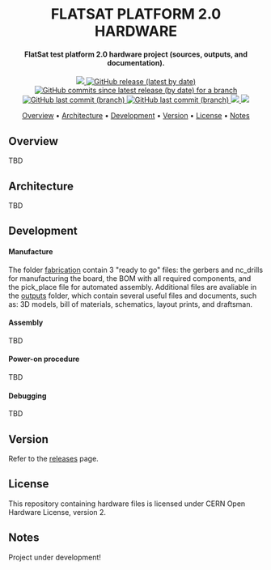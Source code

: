 <h1 align="center">
    FLATSAT PLATFORM 2.0 HARDWARE
    <br>
</h1>

<h4 align="center">FlatSat test platform 2.0 hardware project (sources, outputs, and documentation).</h4>

<p align="center">
    <a href="https://github.com/spacelab-ufsc/spacelab#versioning">
        <img src="https://img.shields.io/badge/status-in%20development-red?style=for-the-badge">
    </a>
    <a href="https://github.com/spacelab-ufsc/flatsat-platform2/releases">
        <img alt="GitHub release (latest by date)" src="https://img.shields.io/github/v/release/spacelab-ufsc/flatsat-platform2?style=for-the-badge">
    </a>
    <a href="https://github.com/spacelab-ufsc/flatsat-platform2/releases">
        <img alt="GitHub commits since latest release (by date) for a branch" src="https://img.shields.io/github/commits-since/spacelab-ufsc/flatsat-platform2/latest/dev_hardware?style=for-the-badge">
    </a>
    <a href="https://github.com/spacelab-ufsc/flatsat-platform2/commits/master">
        <img alt="GitHub last commit (branch)" src="https://img.shields.io/github/last-commit/spacelab-ufsc/flatsat-platform2/dev_hardware?style=for-the-badge">
    </a>
    <a href="https://github.com/spacelab-ufsc/flatsat-platform2/issues">
        <img alt="GitHub last commit (branch)" src="https://img.shields.io/github/issues/spacelab-ufsc/flatsat-platform2/hardware?style=for-the-badge">
    </a>
    <a href="">
        <img src="https://img.shields.io/badge/CAD%20tool-altium%20v19.2-yellow?style=for-the-badge">
    </a>
    <a href="#license">
        <img src="https://img.shields.io/badge/license-cern%20ohl%202-yellow?style=for-the-badge">
    </a>
</p>

<p align="center">
    <a href="#overview">Overview</a> •
    <a href="#architecture">Architecture</a> •
    <a href="#development">Development</a> •
    <a href="#version">Version</a> •
    <a href="#license">License</a> •
    <a href="#notes">Notes</a>
</p>

<!--
<p align="center">
    <img width="45%" src="https://github.com/spacelab-ufsc/flatsat-platform2/blob/main/doc/figures/flatsat-platform2-pcb-top.png">
    <img width="45%" src="https://github.com/spacelab-ufsc/flatsat-platform2/blob/main/doc/figures/flatsat-platform2-pcb-bottom.png">
</p>
--->

## Overview

TBD

## Architecture

TBD

<!---
<p align="center">
    <img width="70%" src="https://github.com/spacelab-ufsc/flatsat-platform2/blob/main/hardware/images/hardware_architecture_v01.png">
</p>

> This image refers to the v0.1 release.

--->

## Development

#### Manufacture

The folder [fabrication](https://github.com/spacelab-ufsc/flatsat-platform2/tree/main/hardware/fabrication) contain 3 "ready to go" files: the gerbers and nc_drills for manufacturing the board, the BOM with all required components, and the pick_place file for automated assembly. Additional files are avaliable in the [outputs](https://github.com/spacelab-ufsc/flatsat-platform2/tree/main/hardware/outputs) folder, which contain several useful files and documents, such as: 3D models, bill of materials, schematics, layout prints, and draftsman.

#### Assembly

TBD

#### Power-on procedure

TBD

<!---
<p align="center">
    <img width="70%" src="https://github.com/spacelab-ufsc/flatsat-platform2/blob/main/doc/figures/power-diagram.png">
</p>

> This image refers to the v0.5 release.

--->

#### Debugging

TBD

## Version

Refer to the [releases](https://github.com/spacelab-ufsc/flatsat-platform2/releases) page.

## License

This repository containing hardware files is licensed under CERN Open Hardware License, version 2.

## Notes

Project under development!